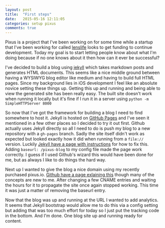 ```yaml
---
layout: post
title:  "First steps"
date:   2015-05-16 12:11:05
categories: setup pixus
comments: true
---
```

Pixus is a project that I've been working on for some time while a startup that I've been working for called [lenslife] looks to get funding to continue development. Today my goal is to start letting people know about what I'm doing because if no one knows about it then how can it ever be successful?

I've decided to build a blog using [jekyll] which takes markdown posts and generates HTML documents. This seems like a nice middle ground between having a WYSIWYG blog editor like medium and having to build full HTML pages. Since my background lies in iOS development I feel like an absolute novice setting these things up. Getting this up and running and being able to view the generated site has been really easy. The built site doesn't work when running it locally but it's fine if I run it in a server using `python -m SimpleHTTPServer 8000`

So now that I've got the framework for building a blog I need to find somewhere to host it. Jekyll is hosted on [GitHub Pages] and I've seen it mentioned in a few other places so I decided to try it out first. Github actually uses Jekyll directly so all I need to do is push my blog to a new repository with a `gh-pages` branch. Sadly the site itself didn't work as expected but looked exactly how it did when running from a `file://` version. Luckily [Jekyll have a page with instructions](http://jekyllrb.com/docs/github-pages/) for how to fix this. Adding `baseurl: /pixus-blog` to my config file made the page work correctly. I guess if I used Github's wizard this would have been done for me, but as always I like to do things the hard way.

Next up I wanted to give the blog a nice domain using my recently purchased pixus.io. [Github have a page exlaining this](https://help.github.com/articles/setting-up-a-custom-domain-with-github-pages/) though many of the concepts are new to me. After changing a few CNAME entries and waiting the hours for it to propagate the site once again stopped working. This time it was just a matter of removing the baseurl entry.

Now that the blog was up and running at the URL I wanted to add analytics. It seems that Jekyll bootstrap would allow me to do this via a config setting but adding that was too much effort for today so I just put the tracking code in the bottom. And I'm done. One blog site up and running ready for content. 


[GitHub Pages]: http://pages.github.com/
[jekyll]:      http://jekyllrb.com
[lenslife]:      http://lenslife.com.au
